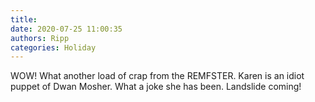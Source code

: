 ```yaml
---
title: 
date: 2020-07-25 11:00:35
authors: Ripp
categories: Holiday
---
```


 WOW!   What another load of crap from the REMFSTER.  Karen is an idiot puppet of Dwan Mosher.   What a joke she has been.   Landslide coming!